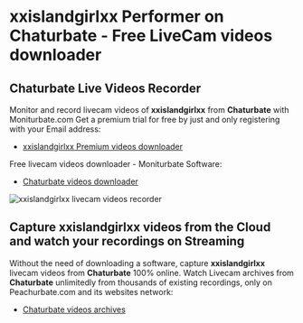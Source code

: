 # xxislandgirlxx Performer on Chaturbate - Free LiveCam videos downloader

## Chaturbate Live Videos Recorder

Monitor and record livecam videos of **xxislandgirlxx** from **Chaturbate** with Moniturbate.com
Get a premium trial for free by just and only registering with your Email address:
* [xxislandgirlxx Premium videos downloader](https://moniturbate.com/request-demo-licence-key.html)

Free livecam videos downloader - Moniturbate Software:
* [Chaturbate videos downloader](https://moniturbate.com/moniturbate-download-software.html)

![xxislandgirlxx livecam videos recorder](https://peachurnet.com/templates/moniturbate-software.png)


## Capture xxislandgirlxx videos from the Cloud and watch your recordings on Streaming

Without the need of downloading a software, capture **xxislandgirlxx** livecam videos from **Chaturbate** 100% online.
Watch Livecam archives from **Chaturbate** unlimitedly from thousands of existing recordings, only on Peachurbate.com and its websites network:
* [Chaturbate videos archives](https://peachurnet.com/)